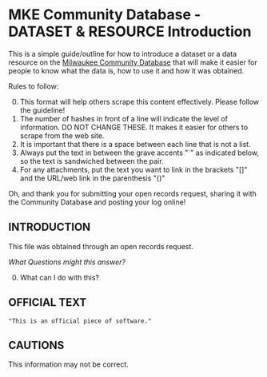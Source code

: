 
MKE Community Database - DATASET & RESOURCE Introduction
=============

This is a simple guide/outline for how to introduce a dataset or a data resource on the [Milwaukee Community Database](http://mkecommunitydata.com) that will make it easier for people to know what the data is, how to use it and how it was obtained. 

Rules to follow:

0. This format will help others scrape this content effectively. Please follow the guideline!
0. The number of hashes in front of a line will indicate the level of information. DO NOT CHANGE THESE. It makes it easier for others to scrape from the web site.
0. It is important that there is a space between each line that is not a list. 
0. Always put the text in between the grave accents "`" as indicated below, so the text is sandwiched between the pair.
0. For any attachments, put the text you want to link in the brackets "[]" and the URL/web link in the parenthesis "()"

Oh, and thank you for submitting your open records request, sharing it with the Community Database and posting your log online! 

## INTRODUCTION

This file was obtained through an open records request. 

*What Questions might this answer?*

0. What can I do with this?

## OFFICIAL TEXT

`"This is an official piece of software."`

## CAUTIONS

This information may not be correct.
